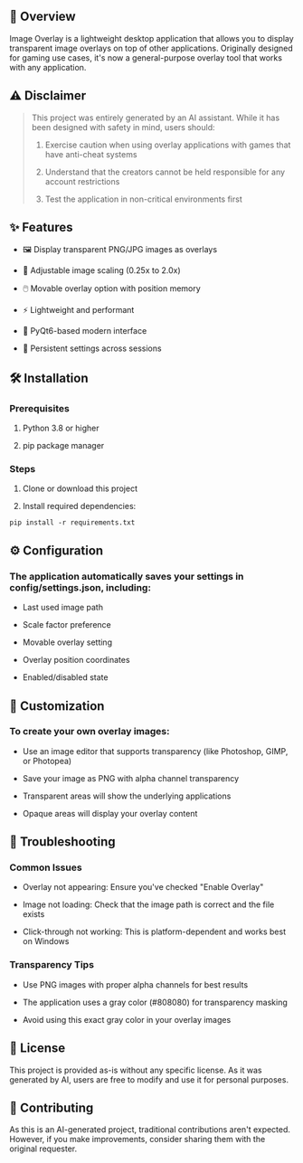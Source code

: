 ## 📖 Overview

Image Overlay is a lightweight desktop application that allows you to display transparent image overlays on top of other applications. Originally designed for gaming use cases, it's now a general-purpose overlay tool that works with any application.
## ⚠️ Disclaimer

>This project was entirely generated by an AI assistant. While it has been designed with safety in mind, users should:
>
>   1. Exercise caution when using overlay applications with games that have anti-cheat systems
>
>   2. Understand that the creators cannot be held responsible for any account restrictions
>
>   3. Test the application in non-critical environments first

## ✨ Features

   * 🖼️ Display transparent PNG/JPG images as overlays

   * 🔧 Adjustable image scaling (0.25x to 2.0x)

   * 🖱️ Movable overlay option with position memory

   * ⚡ Lightweight and performant

   * 🎯 PyQt6-based modern interface

   * 💾 Persistent settings across sessions

## 🛠️ Installation
### Prerequisites

   1. Python 3.8 or higher

   2. pip package manager

### Steps

   1. Clone or download this project

   2. Install required dependencies:
    
```
pip install -r requirements.txt
```

## ⚙️ Configuration

### The application automatically saves your settings in config/settings.json, including:

   * Last used image path

   * Scale factor preference

   * Movable overlay setting

   * Overlay position coordinates

   * Enabled/disabled state

## 🔧 Customization

### To create your own overlay images:

   * Use an image editor that supports transparency (like Photoshop, GIMP, or Photopea)

   * Save your image as PNG with alpha channel transparency

   * Transparent areas will show the underlying applications

   * Opaque areas will display your overlay content

## 🐛 Troubleshooting
### Common Issues

   * Overlay not appearing: Ensure you've checked "Enable Overlay"

   * Image not loading: Check that the image path is correct and the file exists

   * Click-through not working: This is platform-dependent and works best on Windows

### Transparency Tips

   * Use PNG images with proper alpha channels for best results

   * The application uses a gray color (#808080) for transparency masking

   * Avoid using this exact gray color in your overlay images

## 📝 License

This project is provided as-is without any specific license. As it was generated by AI, users are free to modify and use it for personal purposes.

## 🤝 Contributing

As this is an AI-generated project, traditional contributions aren't expected. However, if you make improvements, consider sharing them with the original requester.
